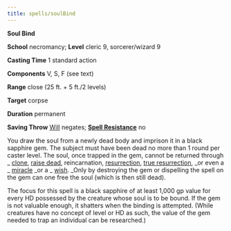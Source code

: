 ```yaml
---
title: spells/soulBind
---
```

 **Soul Bind**

**School** necromancy; **Level** cleric 9, sorcerer/wizard 9

**Casting Time** 1 standard action

**Components** V, S, F (see text)

**Range** close (25 ft. + 5 ft./2 levels)

**Target** corpse

**Duration** permanent

**Saving Throw** [Will](../combat.md#_will) negates; **[Spell Resistance](../glossary.md#_spell-resistance)** no

You draw the soul from a newly dead body and imprison it in a black sapphire gem. The subject must have been dead no more than 1 round per caster level. The soul, once trapped in the gem, cannot be returned through _ [clone](clone.md#_clone), [raise dead](raiseDead.md#_raise-dead), reincarnation, [resurrection](resurrection.md#_resurrection), [true resurrection](trueResurrection.md#_true-resurrection), _or even a _ [miracle](miracle.md#_miracle) _or a _ [wish](wish.md#_wish). _Only by destroying the gem or dispelling the spell on the gem can one free the soul (which is then still dead).

The focus for this spell is a black sapphire of at least 1,000 gp value for every HD possessed by the creature whose soul is to be bound. If the gem is not valuable enough, it shatters when the binding is attempted. (While creatures have no concept of level or HD as such, the value of the gem needed to trap an individual can be researched.)

